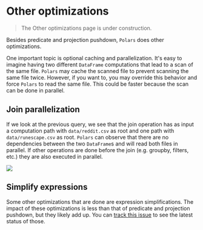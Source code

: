 # Other optimizations

> The Other optimizations page is under construction.

Besides predicate and projection pushdown, `Polars` does other optimizations.

One important topic is optional caching and parallelization. It's easy to imagine having
two different `DataFrame` computations that lead to a scan of the same file. `Polars`
may cache the scanned file to prevent scanning the same file twice. However, if you want
to, you may override this behavior and force `Polars` to read the same file. This could
be faster because the scan can be done in parallel.

## Join parallelization

If we look at the previous query, we see that the join operation has as input a
computation path with `data/reddit.csv` as root and one path with `data/runescape.csv`
as root. `Polars` can observe that there are no dependencies between the two
`DataFrame`s and will read both files in parallel. If other operations are done before
the join (e.g. groupby, filters, etc.) they are also executed in parallel.

![](../../outputs/projection_pushdown/graph-optimized.png)

## Simplify expressions

Some other optimizations that are done are expression simplifications. The impact of
these optimizations is less than that of predicate and projection pushdown, but they
likely add up. You can [track this issue](https://github.com/pola-rs/polars/issues/139)
to see the latest status of those.
